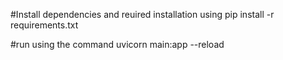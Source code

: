 #Install dependencies and reuired installation using
pip install -r requirements.txt

#run using the command
uvicorn main:app --reload
